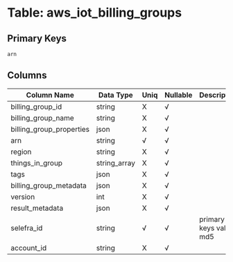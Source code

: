 # Table: aws_iot_billing_groups

## Primary Keys 

```
arn
```


## Columns 

|  Column Name   |  Data Type  | Uniq | Nullable | Description | 
|  ----  | ----  | ----  | ----  | ---- | 
| billing_group_id | string | X | √ |  | 
| billing_group_name | string | X | √ |  | 
| billing_group_properties | json | X | √ |  | 
| arn | string | √ | √ |  | 
| region | string | X | √ |  | 
| things_in_group | string_array | X | √ |  | 
| tags | json | X | √ |  | 
| billing_group_metadata | json | X | √ |  | 
| version | int | X | √ |  | 
| result_metadata | json | X | √ |  | 
| selefra_id | string | √ | √ | primary keys value md5 | 
| account_id | string | X | √ |  | 


